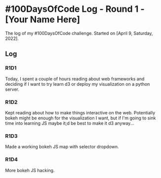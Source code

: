# #100DaysOfCode Log - Round 1 - [Your Name Here]

The log of my #100DaysOfCode challenge. Started on [April 9, Saturday, 2022].

## Log

### R1D1 
Today, I spent a couple of hours reading about web frameworks and deciding if I want to try learn d3 or deploy my visualization on a python server. 

### R1D2
Kept reading about how to make things interactive on the web. Potentially bokeh might be enough for the visualization I want, but if I'm going to sink time into learning JS maybe it;d be best to make it d3 anyway...

### R1D3
Made a working bokeh JS map with selector dropdown.

### R1D4
More bokeh JS hacking.


